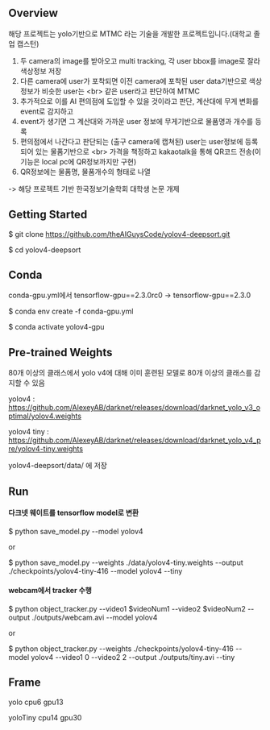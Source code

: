 ## Overview
해당 프로젝트는 yolo기반으로 MTMC 라는 기술을 개발한 프로젝트입니다.(대학교 졸업 캡스턴)
1. 두 camera의 image를 받아오고 multi tracking, 각 user bbox를 image로 잘라 색상정보 저장
2. 다른 camera에 user가 포착되면 이전 camera에 포착된 user data기반으로 색상정보가 비슷한 user는 <br\>
   같은 user라고 판단하여 MTMC
3. 추가적으로 이를 AI 편의점에 도입할 수 있을 것이라고 판단, 계산대에 무게 변화를 event로 감지하고
4. event가 생기면 그 계산대와 가까운 user 정보에 무게기반으로 물품명과 개수를 등록
5. 편의점에서 나간다고 판단되는 (출구 camera에 캡쳐된) user는 user정보에 등록되어 있는 물품기반으로 <br\>
   가격을 책정하고 kakaotalk을 통해 QR코드 전송(이 기능은 local pc에 QR정보까지만 구현)
6. QR정보에는 물품명, 물품개수의 형태로 나열

-> 해당 프로젝트 기반 한국정보기술학회 대학생 논문 개제

## Getting Started
$ git clone https://github.com/theAIGuysCode/yolov4-deepsort.git  

$ cd yolov4-deepsort  

## Conda 
conda-gpu.yml에서 tensorflow-gpu==2.3.0rc0 -> tensorflow-gpu==2.3.0

$ conda env create -f conda-gpu.yml  

$ conda activate yolov4-gpu  

## Pre-trained Weights
80개 이상의 클래스에서 yolo v4에  대해 이미 훈련된 모델로 80개 이상의 클래스를 감지할 수 있음  

yolov4      : https://github.com/AlexeyAB/darknet/releases/download/darknet_yolo_v3_optimal/yolov4.weights  

yolov4 tiny : https://github.com/AlexeyAB/darknet/releases/download/darknet_yolo_v4_pre/yolov4-tiny.weights  

yolov4-deepsort/data/ 에 저장   

## Run
#### 다크넷 웨이트를 tensorflow model로 변환
$ python save_model.py --model yolov4  

or  

$ python save_model.py --weights ./data/yolov4-tiny.weights --output ./checkpoints/yolov4-tiny-416 --model yolov4 --tiny  

#### webcam에서 tracker 수행
$ python object_tracker.py --video1 $videoNum1 --video2 $videoNum2 --output ./outputs/webcam.avi --model yolov4   

or   

$ python object_tracker.py --weights ./checkpoints/yolov4-tiny-416 --model yolov4 --video1 0 --video2 2 --output ./outputs/tiny.avi --tiny   

## Frame
yolo cpu6 gpu13   

yoloTiny cpu14 gpu30   

